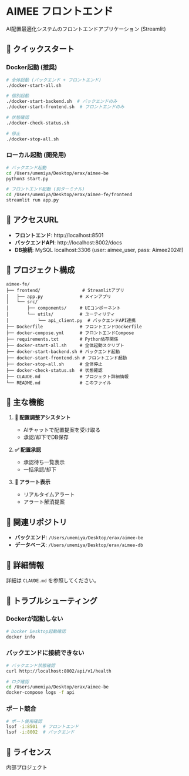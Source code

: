 # AIMEE フロントエンド

AI配置最適化システムのフロントエンドアプリケーション (Streamlit)

## 🚀 クイックスタート

### Docker起動 (推奨)

```bash
# 全体起動 (バックエンド + フロントエンド)
./docker-start-all.sh

# 個別起動
./docker-start-backend.sh  # バックエンドのみ
./docker-start-frontend.sh  # フロントエンドのみ

# 状態確認
./docker-check-status.sh

# 停止
./docker-stop-all.sh
```

### ローカル起動 (開発用)

```bash
# バックエンド起動
cd /Users/umemiya/Desktop/erax/aimee-be
python3 start.py

# フロントエンド起動 (別ターミナル)
cd /Users/umemiya/Desktop/erax/aimee-fe/frontend
streamlit run app.py
```

## 📍 アクセスURL

- **フロントエンド**: http://localhost:8501
- **バックエンドAPI**: http://localhost:8002/docs
- **DB接続**: MySQL localhost:3306 (user: aimee_user, pass: Aimee2024!)

## 📁 プロジェクト構成

```
aimee-fe/
├── frontend/                # Streamlitアプリ
│   ├── app.py              # メインアプリ
│   └── src/
│       ├── components/     # UIコンポーネント
│       └── utils/          # ユーティリティ
│           └── api_client.py  # バックエンドAPI連携
├── Dockerfile              # フロントエンドDockerfile
├── docker-compose.yml      # フロントエンドCompose
├── requirements.txt        # Python依存関係
├── docker-start-all.sh     # 全体起動スクリプト
├── docker-start-backend.sh # バックエンド起動
├── docker-start-frontend.sh # フロントエンド起動
├── docker-stop-all.sh      # 全体停止
├── docker-check-status.sh  # 状態確認
├── CLAUDE.md               # プロジェクト詳細情報
└── README.md               # このファイル
```

## 🔧 主な機能

1. **💬 配置調整アシスタント**
   - AIチャットで配置提案を受け取る
   - 承認/却下でDB保存

2. **✅ 配置承認**
   - 承認待ち一覧表示
   - 一括承認/却下

3. **🚨 アラート表示**
   - リアルタイムアラート
   - アラート解消提案

## 🔗 関連リポジトリ

- **バックエンド**: `/Users/umemiya/Desktop/erax/aimee-be`
- **データベース**: `/Users/umemiya/Desktop/erax/aimee-db`

## 📝 詳細情報

詳細は `CLAUDE.md` を参照してください。

## 🐛 トラブルシューティング

### Dockerが起動しない
```bash
# Docker Desktop起動確認
docker info
```

### バックエンドに接続できない
```bash
# バックエンド状態確認
curl http://localhost:8002/api/v1/health

# ログ確認
cd /Users/umemiya/Desktop/erax/aimee-be
docker-compose logs -f api
```

### ポート競合
```bash
# ポート使用確認
lsof -i:8501  # フロントエンド
lsof -i:8002  # バックエンド
```

## 📄 ライセンス

内部プロジェクト
